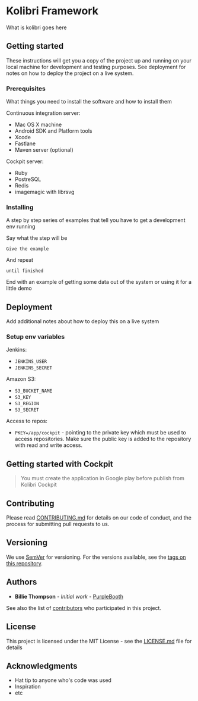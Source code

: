 # Kolibri Framework

What is kolibri goes here

## Getting started

These instructions will get you a copy of the project up and running on your local machine for development and testing purposes. See deployment for notes on how to deploy the project on a live system.

### Prerequisites

What things you need to install the software and how to install them

Continuous integration server:
* Mac OS X machine
* Android SDK and Platform tools
* Xcode
* Fastlane
* Maven server (optional)

Cockpit server:
* Ruby
* PostreSQL
* Redis
* imagemagic with librsvg

### Installing

A step by step series of examples that tell you have to get a development env running

Say what the step will be

```
Give the example
```

And repeat

```
until finished
```

End with an example of getting some data out of the system or using it for a little demo

## Deployment

Add additional notes about how to deploy this on a live system

### Setup env variables

Jenkins:
* `JENKINS_USER`
* `JENKINS_SECRET`

Amazon S3:
* `S3_BUCKET_NAME`
* `S3_KEY`
* `S3_REGION`
* `S3_SECRET`

Access to repos:
* `PKEY=/app/cockpit` - pointing to the private key which must be used to access repositories. Make sure the public key is added to the repository with read and write access.

## Getting started with Cockpit

> You must create the application in Google play before publish from Kolibri Cockpit

## Contributing

Please read [CONTRIBUTING.md](https://gist.github.com/PurpleBooth/b24679402957c63ec426) for details on our code of conduct, and the process for submitting pull requests to us.

## Versioning

We use [SemVer](http://semver.org/) for versioning. For the versions available, see the [tags on this repository](https://github.com/your/project/tags).

## Authors

* **Billie Thompson** - *Initial work* - [PurpleBooth](https://github.com/PurpleBooth)

See also the list of [contributors](https://github.com/your/project/contributors) who participated in this project.

## License

This project is licensed under the MIT License - see the [LICENSE.md](LICENSE.md) file for details

## Acknowledgments

* Hat tip to anyone who's code was used
* Inspiration
* etc
